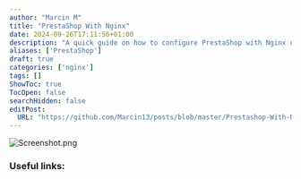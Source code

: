 ```yaml
---
author: "Marcin M"
title: "PrestaShop With Nginx"
date: 2024-09-26T17:11:56+01:00
description: "A quick guide on how to configure PrestaShop with Nginx on Docker Compose"
aliases: ['PrestaShop']
draft: true
categories: ['nginx']
tags: []
ShowToc: true
TocOpen: false
searchHidden: false
editPost:
  URL: "https://github.com/Marcin13/posts/blob/master/Prestashop-With-Nginx.md"
---
```





![Screenshot.png](http://marcinmitruk.link/img/Prestashop-with-nginx/01.webp)







### Useful links:

